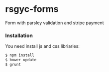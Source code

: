 # rsgyc-forms
Form with parsley validation and stripe payment

### Installation

You need install js and css libriaries:

```sh
$ npm install
$ bower update
$ grunt
```

